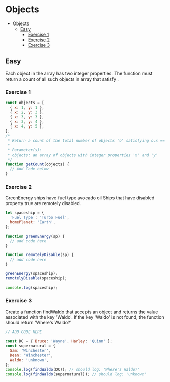 # Objects

- [Objects](#objects)
  - [Easy](#easy)
    - [Exercise 1](#exercise-1)
    - [Exercise 2](#exercise-2)
    - [Exercise 3](#exercise-3)

## Easy

Each object in the array has two integer properties. The function must return a count of all such objects in array that satisfy .

### Exercise 1

```javascript
const objects = [
  { x: 1, y: 1 },
  { x: 2, y: 3 },
  { x: 3, y: 3 },
  { x: 3, y: 4 },
  { x: 4, y: 5 },
];
/*
 * Return a count of the total number of objects 'o' satisfying o.x == o.y.
 *
 * Parameter(s):
 * objects: an array of objects with integer properties 'x' and 'y'
 */
function getCount(objects) {
  // Add Code below
}
```

### Exercise 2

GreenEnergy ships have fuel type avocado oil
Ships that have disabled property true are remotely disabled.

```javascript
let spaceship = {
  'Fuel Type': 'Turbo Fuel',
  homePlanet: 'Earth',
};

function greenEnergy(sp) {
  // add code here
}

function remotelyDisable(sp) {
  // add code here
}

greenEnergy(spaceship);
remotelyDisable(spaceship);

console.log(spaceship);
```

### Exercise 3

Create a function findWaldo that accepts an object and returns the value associated with the key 'Waldo'. If the key 'Waldo' is not found, the function should return 'Where's Waldo?'

```javascript
// ADD CODE HERE

const DC = { Bruce: 'Wayne', Harley: 'Quinn' };
const supernatural = {
  Sam: 'Winchester',
  Dean: 'Winchester',
  Waldo: 'unknown',
};
console.log(findWaldo(DC)); // should log: 'Where's Waldo?'
console.log(findWaldo(supernatural)); // should log: 'unknown'
```
